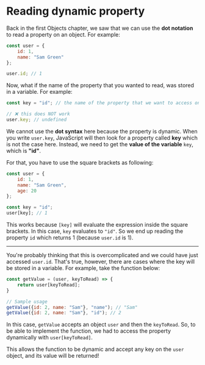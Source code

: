 # Reading dynamic property

Back in the first Objects chapter, we saw that we can use the **dot notation** to read a property on an object. For example:

```javascript
const user = {
    id: 1,
    name: "Sam Green"
};

user.id; // 1
```

Now, what if the name of the property that you wanted to read, was stored in a variable. For example:

```javascript
const key = "id"; // the name of the property that we want to access on the user object

// ❌ this does NOT work
user.key; // undefined 
```
We cannot use the **dot syntax** here because the property is dynamic. When you write `user.key`, JavaScript will then look for a property called **key** which is not the case here. Instead, we need to get the **value of the variable** `key`, which is **"id"**.

For that, you have to use the square brackets as following:

```javascript
const user = {
    id: 1,
    name: "Sam Green",
    age: 20
};

const key = "id";
user[key]; // 1
```

This works because `[key]` will evaluate the expression inside the square brackets. In this case, `key` evaluates to `"id"`. So we end up reading the property `id` which returns 1 (because `user.id` is 1).

---

You're probably thinking that this is overcomplicated and we could have just accessed `user.id`. That's true, however, there are cases where the key will be stored in a variable. For example, take the function below:

```javascript
const getValue = (user, keyToRead) => {
    return user[keyToRead];
}

// Sample usage
getValue({id: 2, name: "Sam"}, "name"); // "Sam"
getValue({id: 2, name: "Sam"}, "id"); // 2
```

In this case, `getValue` accepts an object `user` and then the `keyToRead`. So, to be able to implement the function, we had to access the property dynamically with `user[keyToRead]`.

This allows the function to be dynamic and accept any key on the `user` object, and its value will be returned!
